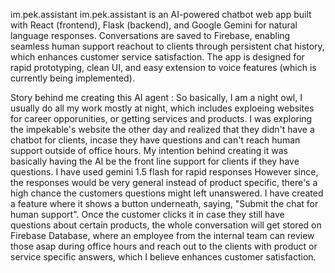 im.pek.assistant
im.pek.assistant is an AI-powered chatbot web app built with React (frontend), Flask (backend), and Google Gemini for natural language responses. Conversations are saved to Firebase, enabling seamless human support reachout to clients through persistent chat history, which enhances customer service satisfaction. The app is designed for rapid prototyping, clean UI, and easy extension to voice features (which is currently being implemented).

Story behind me creating this AI agent : 
So basically, I am a night owl, I usually do all my work mostly at night, which includes exploeing websites for career opporunities, or getting services and products. I was exploring the impekable's website the other day and realized that they didn't have a chatbot for clients, incase they have questions and can't reach human support outside of office hours. My intention behind creating it was basically having the AI be the front line support for clients if they have questions. I have used gemini 1.5 flash for rapid responses However since, the responses would be very general instead of product specific, there's a high chance the customers questions might left unanswered. I have created a feature where it shows a button underneath, saying, "Submit the chat for human support". Once the customer clicks it in case they still have questions about certain products, the whole conversation will get stored on Firebase Database, where an employee from the internal team can review those asap during office hours and reach out to the clients with product or service specific answers, which I believe enhances customer satisfaction.
